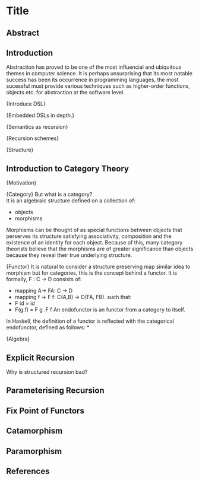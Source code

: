 # Title
## Abstract

## Introduction
Abstraction has proved to be one of the most influencial and ubiquitous themes
in computer science. It is perhaps unsurprising that its most notable success
has been its occurrence in programming languages, the most sucessful must 
provide various techniques such as higher-order functions, objects etc. for
abstraction at the software level.

{Introduce DSL}

{Embedded DSLs in depth.}

{Semantics as recursion}

{Recursion schemes}

{Structure}

## Introduction to Category Theory
{Motivation}

{Category}
But what is a category?  
It is an algebraic structure defined on a collection of:
 * objects
 * morphisms
 
Morphisms can be thought of as special functions between objects that perserves
its structure satisfying associativity, composition and the existence of an
identity for each object. Because of this, many category theorists believe that
the morphisms are of greater significance than objects  because they reveal their
true underlying structure.

{Functor}
It is natural to consider a structure preserving map similar idea to morphism but
for categories, this is the concept behind a functor. It is formally, F : C -> D
consists of:
 * mapping A-> FA: C -> D
 * mapping f -> F f: C(A,B) -> D(FA, FB).
such that:
 * F id = id
 * F(g.f) = F g .F f
An endofunctor is an functor from a category to itself.

In Haskell, the definition of a functor is reflected with the categorical
endofunctor, defined as follows:
 * 




{Algebra}

## Explicit Recursion
Why is structured recursion bad?

## Parameterising Recursion

## Fix Point of Functors

## Catamorphism

## Paramorphism

## References



